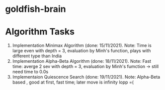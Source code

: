 # goldfish-brain
# Algorithm Tasks
1. Implementation Minimax Algorithm (done: 15/11/2021). Note: Time is large even with depth = 3, evaluation by Minh's function, plays with different type than India
2. Implementation Alpha-Beta Algorithm (done: 18/11/2021). Note: Fast time: averge 2 sev with depth = 3, evaluation by Minh's fumction -> still need time to 0.0s
3. Implementaion Quiescence Search (done: 19/11/2021). Note: Alpha-Beta based , good at first, fast time; later move is infinity lopp =(
